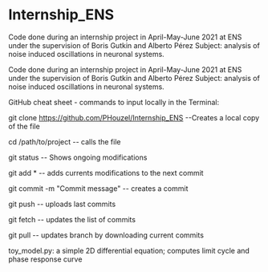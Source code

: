 # Internship_ENS

Code done during an internship project in April-May-June 2021 at ENS under the supervision of Boris Gutkin and Alberto Pérez
Subject: analysis of noise induced oscillations in neuronal systems.


Code done during an internship project in April-May-June 2021 at ENS under the supervision of Boris Gutkin and Alberto Pérez
Subject: analysis of noise induced oscillations in neuronal systems.

GitHub cheat sheet - commands to input locally in the Terminal:

git clone https://github.com/PHouzel/Internship_ENS --Creates a local copy of the file

cd /path/to/project  -- calls the file

git status   -- Shows ongoing modifications

git add *    -- adds currents modifications to the next commit

git commit -m "Commit message"    -- creates a commit

git push     -- uploads last commits

git fetch    -- updates the list of commits

git pull     -- updates branch by downloading current commits


toy_model.py: a simple 2D differential equation; computes limit cycle and phase response curve
